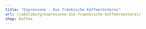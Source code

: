 ```yaml
---
title: "Espressone - die fränkische Kaffeerösterei"
url: /cadolzburg/espressone-die-fraenkische-kaffeeroesterei/
shop: Kaffee
---
```

